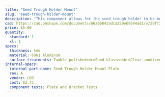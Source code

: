 ```yaml
---
title: "Seed Trough Holder Mount"
slug: "seed-trough-holder-mount"
description: "This component allows for the seed trough holder to be mounted offset from the gantry column so that the seeder may reach the troughs."
cad: https://cad.onshape.com/documents/6626b842adca229e69544ad1/v/29ff27176ad028c3b865f257/e/e5bf5804e37638de62e2b287
price: $5.00
quantity:
  standard: 1
  xl: 1
specs:
  thickness: 5mm
  material: 6061 Aluminum
  surface treatments: Tumble polished<br>Sand blasted<br>Clear anodized
internal-specs:
  internal-part-name: Seed Trough Holder Mount Plate
  rev: A
  vendor: LDO
  cost: $2.75
  component tests: Plate and Bracket Tests
---
```

